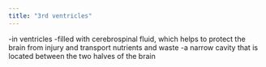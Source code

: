 ```yaml
---
title: "3rd ventricles"
---
```

-in ventricles
-filled with cerebrospinal fluid, which helps to protect the brain from injury and transport nutrients and waste
-a narrow cavity that is located between the two halves of the brain


